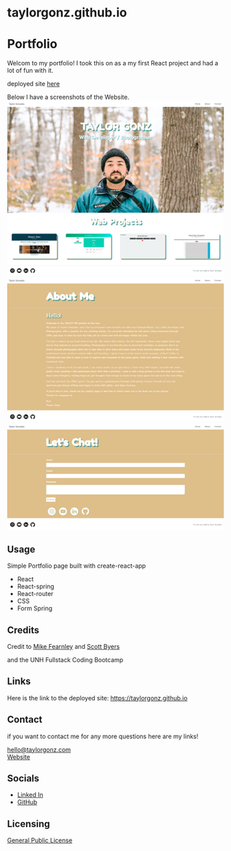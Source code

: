 # taylorgonz.github.io



# Portfolio

Welcom to my portfolio! I took this on as a my first React project and had a lot of fun with it.

deployed site [here](https://taylorgonz.github.io/)


Below I have a screenshots of the Website.
![alt text](src/Images/screenshots/home-screenshot.png)
![alt text](src/Images/screenshots/about-screenshot.png)
![alt text](src/Images/screenshots/contact-screenshot.png)

## Usage
Simple Portfolio page built with create-react-app
 - React
 - React-spring
 - React-router
 - CSS
 - Form Spring
 

## Credits
Credit to [Mike Fearnley](https://michaelfearnley.com/) and [Scott Byers](https://github.com/switch120)

and the UNH Fullstack Coding Bootcamp

## Links 
Here is the link to the deployed site: https://taylorgonz.github.io

## Contact

if you want to contact me for any more questions here are my links!

hello@taylorgonz.com
<br>
[Website](http://www.taylorgonz.com)

## Socials
- [Linked In](https://www.linkedin.com/in/taylorgonz/)
- [GitHub](https://github.com/Taylorgonz)


## Licensing
 [General Public License](https://opensource.org/licenses/GPL-2.0)